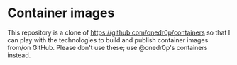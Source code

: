 # Container images

This repository is a clone of https://github.com/onedr0p/containers so that I can play with the technologies to build and publish container images from/on GitHub. Please don't use these; use @onedr0p's containers instead.

